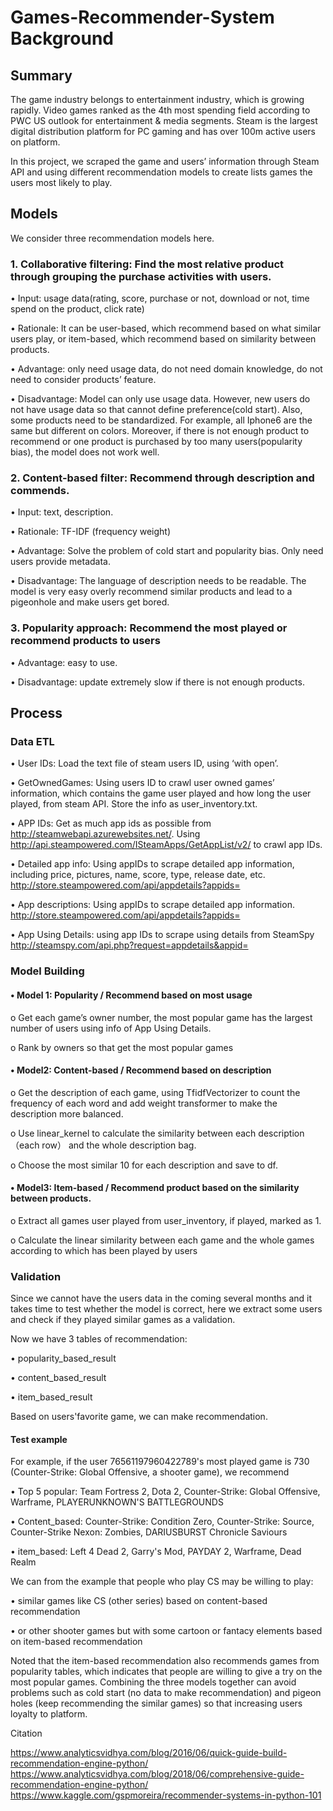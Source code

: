 # Games-Recommender-System Background


## Summary
The game industry belongs to entertainment industry, which is growing rapidly. Video games ranked as the 4th most spending field according to PWC US outlook for entertainment & media segments. Steam is the largest digital distribution platform for PC gaming and has over 100m active users on platform. 

In this project, we scraped the game and users’ information through Steam API and using different recommendation models to create lists games the users most likely to play. 


## Models
We consider three recommendation models here.

### 1.	Collaborative filtering: Find the most relative product through grouping the purchase activities with users.

•	Input: usage data(rating, score, purchase or not, download or not, time spend on the product, click rate)

•	Rationale: It can be user-based, which recommend based on what similar users play, or item-based, which recommend based on similarity between products. 

•	Advantage: only need usage data, do not need domain knowledge, do not need to consider products’ feature.

•	Disadvantage: Model can only use usage data. However, new users do not have usage data so that cannot define preference(cold start). Also, some products need to be standardized. For example, all Iphone6 are the same but different on colors. Moreover, if there is not enough product to recommend or one product is purchased by too many users(popularity bias), the model does not work well.


### 2.	Content-based filter: Recommend through description and commends. 

•	Input: text, description.

•	Rationale: TF-IDF (frequency weight)

•	Advantage: Solve the problem of cold start and popularity bias. Only need users provide metadata.

•	Disadvantage: The language of  description needs to be readable. The model is very easy overly recommend similar products and lead to a pigeonhole and make users get bored.


### 3.	Popularity approach: Recommend the most played or recommend products to users

•	Advantage: easy to use.

•	Disadvantage: update extremely slow if there is not enough products.


## Process

### Data ETL

•	User IDs: Load the text file of steam users ID, using ‘with open’.

•	GetOwnedGames: Using users ID to crawl user owned games’ information, which contains the game user played and how long the user played, from steam API. Store the info as user_inventory.txt.

•	APP IDs: Get as much app ids as possible from http://steamwebapi.azurewebsites.net/. Using http://api.steampowered.com/ISteamApps/GetAppList/v2/ to crawl app IDs. 

•	Detailed app info: Using appIDs to scrape detailed app information, including price, pictures, name, score, type, release date, etc. http://store.steampowered.com/api/appdetails?appids=

•	App descriptions: Using appIDs to scrape detailed app information. http://store.steampowered.com/api/appdetails?appids=

•	App Using Details: using app IDs to scrape using details from SteamSpy http://steamspy.com/api.php?request=appdetails&appid=


### Model Building

#### •	Model 1: Popularity / Recommend based on most usage

o	Get each game’s owner number, the most popular game has the largest number of users using info of App Using Details.

o	Rank by owners so that get the most popular games

#### •	Model2: Content-based / Recommend based on description

o	Get the description of each game, using TfidfVectorizer to count the frequency of each word and add weight transformer to make the description more balanced.

o	Use linear_kernel to calculate the similarity between each description（each row） and the whole description bag.

o	Choose the most similar 10 for each description and save to df.

#### •	Model3: Item-based / Recommend product based on the similarity between products.

o	Extract all games user played from user_inventory, if played, marked as 1.

o	Calculate the linear similarity between each game and the whole games according to which has been played by users


### Validation

Since we cannot have the users data in the coming several months and it takes time to test whether the model is correct, here we extract some users and check if they played similar games as a validation.

Now we have 3 tables of recommendation: 

• popularity_based_result

• content_based_result

• item_based_result

Based on users'favorite game, we can make recommendation.

#### Test example
For example, if the user 76561197960422789's most played game is 730 (Counter-Strike: Global Offensive, a shooter game), we recommend

•	Top 5 popular: Team Fortress 2, Dota 2, Counter-Strike: Global Offensive, Warframe, PLAYERUNKNOWN'S BATTLEGROUNDS

•	Content_based: Counter-Strike: Condition Zero, Counter-Strike: Source, Counter-Strike Nexon: Zombies, DARIUSBURST Chronicle Saviours

•	item_based: Left 4 Dead 2, Garry's Mod, PAYDAY 2, Warframe, Dead Realm

We can from the example that people who play CS may be willing to play:

•	similar games like CS (other series) based on content-based recommendation

•	or other shooter games but with some cartoon or fantacy elements based on item-based recommendation

Noted that the item-based recommendation also recommends games from popularity tables, which indicates that people are willing to give a try on the most popular games.
Combining the three models together can avoid problems such as cold start (no data to make recommendation) and pigeon holes (keep recommending the similar games) so that increasing users loyalty to platform.


Citation

https://www.analyticsvidhya.com/blog/2016/06/quick-guide-build-recommendation-engine-python/
https://www.analyticsvidhya.com/blog/2018/06/comprehensive-guide-recommendation-engine-python/
https://www.kaggle.com/gspmoreira/recommender-systems-in-python-101

